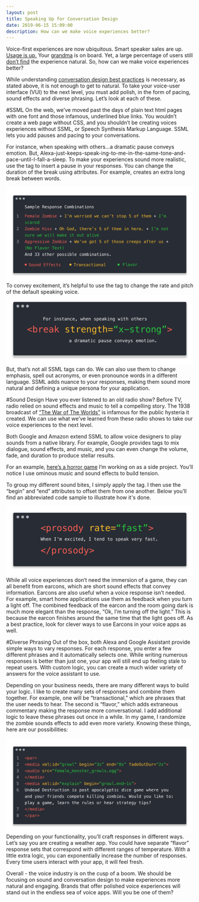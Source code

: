 ```yaml
---
layout: post
title: Speaking Up for Conversation Design
date: 2019-06-15 15:09:00
description: How can we make voice experiences better?
---
```

Voice-first experiences are now ubiquitous. Smart speaker sales are up. [Usage is up.](https://techcrunch.com/2019/02/12/report-voice-assistants-in-use-to-triple-to-8-billion-by-2023/) Your [grandma](https://www.kiplinger.com/article/retirement/T013-C000-S004-voice-assistants-can-help-older-adults.html) is on board. Yet, a large percentage of users still [don’t find](https://www.thinkwithgoogle.com/data/talking-to-voice-assistant/) the experience natural. So, how can we make voice experiences better?

While understanding [conversation design best practices](https://designguidelines.withgoogle.com/conversation/conversation-design/what-is-conversation-design.html#) is necessary, as stated above, it is not enough to get to natural. To take your voice-user interface (VUI) to the next level, you must add polish, in the form of pacing, sound effects and diverse phrasing. Let’s look at each of these.

#SSML
On the web, we’ve moved past the days of plain text html pages with one font and those infamous, underlined blue links. You wouldn’t create a web page without CSS, and you shouldn’t be creating voices experiences without SSML, or Speech Synthesis Markup Language. SSML lets you add pauses and pacing to your conversations.

For instance, when speaking with others…a dramatic pause conveys emotion. But, Alexa-just-keeps-speak-ing-to-me-in-the-same-tone-and-pace-until-I-fall-a-sleep. To make your experiences sound more realistic, use the <break/> tag to insert a pause in your responses. You can change the duration of the break using attributes. For example, <break strength =”x-strong”/> creates an extra long break between words.
<div class="img_row">
<img class="col one" src="/img/image1.png">
</div>
To convey excitement, it’s helpful to use the  <prosody> tag to change the rate and pitch of the default speaking voice.
<div class="img_row">
<img class="col one" src="/img/image2.png">
</div>
But, that’s not all SSML tags can do. We can also use them to change emphasis, spell out acronyms, or even pronounce words in a different language. SSML adds nuance to your responses, making them sound more natural and defining a unique persona for your application. 

#Sound Design
Have you ever listened to an old radio show? Before TV, radio relied on sound effects and music to tell a compelling story. The 1938 broadcast of [“The War of The Worlds”](https://en.wikipedia.org/wiki/The_War_of_the_Worlds_(radio_drama)#Public_reaction) is infamous for the public hysteria it created. We can use what we’ve learned from these radio shows to take our voice experiences to the next level.

Both Google and Amazon extend SSML to allow voice designers to play sounds from a native library. For example, Google provides tags to mix dialogue, sound effects, and music, and you can even change the volume, fade, and duration to produce stellar results. 

For an example, [here’s a horror game](https://youtu.be/00bmZBYbj0I) I’m working on as a side project. You’ll notice I use ominous music and sound effects to build tension.

To group my different sound bites, I simply apply the <par> tag. I then use the “begin” and “end” attributes to offset them from one another. Below you’ll find an abbreviated code sample to illustrate how it's done.
<div class="img_row">
<img class="col one" src="/img/image3.png">
</div>
While all voice experiences don’t need the immersion of a game, they can all benefit from earcons, which are short sound effects that convey information. Earcons are also useful when a voice response isn’t needed. For example, smart home applications use them as feedback when you turn a light off. The combined feedback of the earcon and the room going dark is much more elegant than the response, “Ok, I’m turning off the light.” This is because the earcon finishes around the same time that the light goes off. As a best practice, look for clever ways to use Earcons in your voice apps as well.

#Diverse Phrasing
Out of the box, both Alexa and Google Assistant provide simple ways to vary responses. For each response, you enter a few different phrases and it automatically selects one. While writing numerous responses is better than just one, your app will still end up feeling stale to repeat users. With custom logic, you can create a much wider variety of answers for the voice assistant to use.

Depending on your business needs, there are many different ways to build your logic. I like to create many sets of responses and combine them together. For example, one will be “transactional,” which are phrases that the user needs to hear. The second is “flavor,” which adds extraneous commentary making the response more conversational. I add additional logic to leave these phrases out once in a while. In my game, I randomize the zombie sounds effects to add even more variety. Knowing these things, here are our possibilities:
<div class="img_row">
<img class="col one" src="/img/image4.png">
</div>
Depending on your functionality, you’ll craft responses in different ways. Let’s say you are creating a weather app. You could have separate “flavor” response sets that correspond with different ranges of temperature. With a little extra logic, you can exponentially increase the number of responses. Every time users interact with your app, it will feel fresh.

Overall - the voice industry is on the cusp of a boom. We should be focusing on sound and conversation design to make experiences more natural and engaging. Brands that offer polished voice experiences will stand out in the endless sea of voice apps. Will you be one of them?
